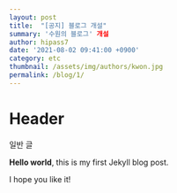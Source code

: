 ```yaml
---
layout: post
title:  "[공지] 블로그 개설"
summary: '수원의 블로그' 개설
author: hipass7
date: '2021-08-02 09:41:00 +0900'
category: etc
thumbnail: /assets/img/authors/kwon.jpg
permalink: /blog/1/
---
```


# Header

일반 글

**Hello world**, this is my first Jekyll blog post.

I hope you like it!
